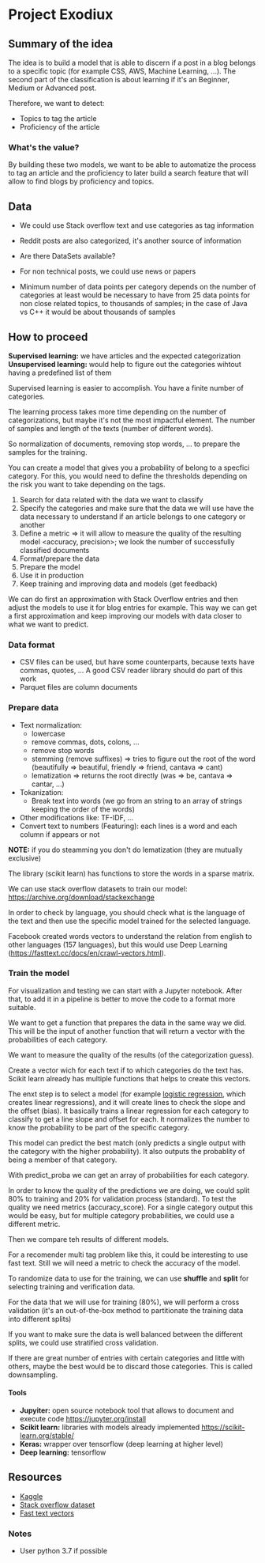 # Project Exodiux

## Summary of the idea
The idea is to build a model that is able to discern if a post in a blog belongs
to a specific topic (for example CSS, AWS, Machine Learning, ...). The second
part of the classification is about learning if it's an Beginner, Medium or
Advanced post.

Therefore, we want to detect:
* Topics to tag the article
* Proficiency of the article

### What's the value?
By building these two models, we want to be able to automatize the process to
tag an article and the proficiency to later build a search feature that will
allow to find blogs by proficiency and topics.

## Data
* We could use Stack overflow text and use categories as tag information
* Reddit posts are also categorized, it's another source of information
* Are there DataSets available?
* For non technical posts, we could use news or papers

* Minimum number of data points per category depends on the number of categories
at least would be necessary to have from 25 data points for non close related
topics, to thousands of samples; in the case of Java vs C++ it would be about
thousands of samples

## How to proceed
**Supervised learning:** we have articles and the expected categorization
**Unsupervised learning:** would help to figure out the categories wihtout having a predefined list of them

Supervised learning is easier to accomplish. You have a finite number of categories.

The learning process takes more time depending on the number of categorizations, but maybe it's not the most impactful element. The number of samples and length of the texts (number of different words).

So normalization of documents, removing stop words, ... to prepare the samples for the training.

You can create a model that gives you a probability of belong to a specfici category. For this, you would need to define the thresholds depending on the risk you want to take depending on the tags.


1. Search for data related with the data we want to classify
2. Specify the categories and make sure that the data we will use have the data necessary to understand if an article belongs to one category or another
3. Define a metric => it will allow to measure the quality of the resulting model <accuracy, precision>; we look the number of successfully classified documents
4. Format/prepare the data
5. Prepare the model
6. Use it in production
7. Keep training and improving data and models (get feedback)

We can do first an approximation with Stack Overflow entries and then adjust the models to use it for blog entries for example. This way we can get a first approximation and keep improving our models with data closer to what we want to predict.

### Data format
* CSV files can be used, but have some counterparts, because texts have commas, quotes, ... A good CSV reader library should do part of this work
* Parquet files are column documents

### Prepare data
* Text normalization:
  * lowercase
  * remove commas, dots, colons, ...
  * remove stop words
  * stemming (remove suffixes) => tries to figure out the root of the word (beautifully => beautiful, friendly => friend, cantava => cant)
  * lematization => returns the root directly (was => be, cantava => cantar, ...)
* Tokanization:
  * Break text into words (we go from an string to an array of strings keeping the order of the words)
* Other modifications like: TF-IDF, ...
* Convert text to numbers (Featuring): each lines is a word and each column if appears or not

**NOTE:** if you do steamming you don't do lematization (they are mutually exclusive)

The library (scikit learn) has functions to store the words in a sparse matrix.

We can use stack overflow datasets to train our model: https://archive.org/download/stackexchange

In order to check by language, you should check what is the language of the text and then use the specific model trained for the selected language.

Facebook created words vectors to understand the relation from english to other languages (157 languages), but this would use Deep Learning (https://fasttext.cc/docs/en/crawl-vectors.html).

### Train the model
For visualization and testing we can start with a Jupyter notebook.
After that, to add it in a pipeline is better to move the code to a format more suitable.

We want to get a function that prepares the data in the same way we did.
This will be the input of another function that will return a vector with the probabilities of each category.

We want to measure the quality of the results (of the categorization guess).

Create a vector wich for each text if to which categories do the text has. Scikit learn already has multiple functions that helps to create this vectors.

The enxt step is to select a model (for example [logistic regression](https://scikit-learn.org/stable/modules/generated/sklearn.linear_model.LogisticRegression.html), which creates linear regressions), and it will create lines to check the slope and the offset (bias). It basically trains a linear regression for each category to classify to get a line slope and offset for each. It normalizes the number to know the probability to be part of the specific category.

This model can predict the best match (only predicts a single output with the category with the higher probability). It also outputs the probablity of being a member of that category.

With predict_proba we can get an array of probabilities for each category.

In order to know the quality of the predictions we are doing, we could split 80% to training and 20% for validation process (standard). To test the quality we need metrics (accuracy_score). For a single category output this would be easy, but for multiple category probabilities, we could use a different metric.

Then we compare teh results of different models.

For a recomender multi tag problem like this, it could be interesting to use fast text. Still we will need a metric to check the accuracy of the model.

To randomize data to use for the training, we can use **shuffle** and **split** for selecting training and verification data.

For the data that we will use for training (80%), we will perform a cross validation (it's an out-of-the-box method to partitionate the training data into different splits)

If you want to make sure the data is well balanced between the different splits, we could use stratified cross validation.

If there are great number of entries with certain categories and little with others, maybe the best would be to discard those categories. This is called downsampling.


#### Tools
* **Jupyiter:** open source notebook tool that allows to document and execute code https://jupyter.org/install
* **Scikit learn:** libraries with models already implemented https://scikit-learn.org/stable/
* **Keras:** wrapper over tensorflow (deep learning at higher level)
* **Deep learning:** tensorflow


## Resources
* [Kaggle](https://www.kaggle.com/)
* [Stack overflow dataset](https://archive.org/download/stackexchange)
* [Fast text vectors](https://fasttext.cc/docs/en/crawl-vectors.html)


### Notes
* User python 3.7 if possible
